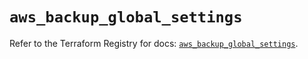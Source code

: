 # `aws_backup_global_settings`

Refer to the Terraform Registry for docs: [`aws_backup_global_settings`](https://registry.terraform.io/providers/hashicorp/aws/5.35.0/docs/resources/backup_global_settings).
